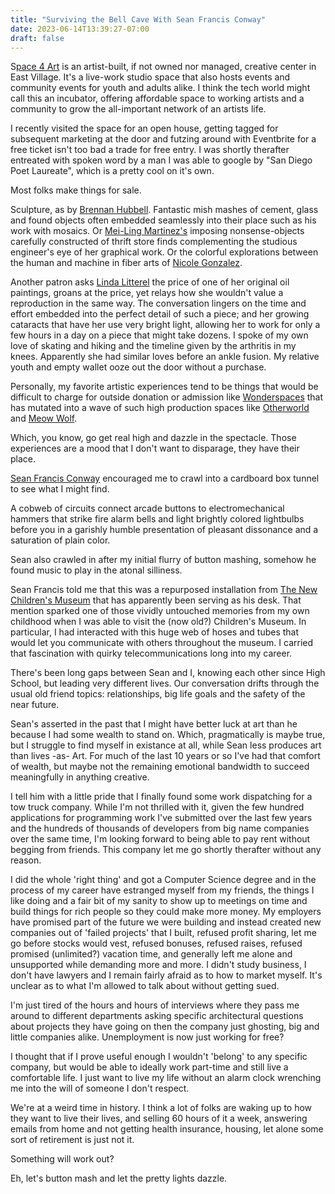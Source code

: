 ```yaml
---
title: "Surviving the Bell Cave With Sean Francis Conway"
date: 2023-06-14T13:39:27-07:00
draft: false
---
```


S[pace 4 Art](https://www.sdspace4art.org/) is an artist-built, if not owned nor managed, creative center in East Village. It's a live-work studio space that also hosts events and community events for youth and adults alike. I think the tech world might call this an incubator, offering affordable space to working artists and a community to grow the all-important network of an artists life.

I recently visited the space for an open house, getting tagged for subsequent marketing at the door and futzing around with Eventbrite for a free ticket isn't too bad a trade for free entry.
I was shortly therafter entreated with spoken word by a man I was able to google by "San Diego Poet Laureate", which is a pretty cool on it's own.

Most folks make things for sale.

Sculpture, as by [Brennan Hubbell](http://hubbellcraft.com/). Fantastic mish mashes of cement, glass and found objects often embedded seamlessly into their place such as his work with mosaics.
Or [Mei-Ling Martinez's](https://www.maylingmartinez.com/) imposing nonsense-objects carefully constructed of thrift store finds complementing the studious engineer's eye of her graphical work.
Or the colorful explorations between the human and machine in fiber arts of [Nicole Gonzalez](https://thesweaterlibrary.com/).

Another patron asks [Linda Litterel](http://www.lindalitteral.com/) the price of one of her original oil paintings, groans at the price, yet relays how she wouldn't value a reproduction in the same way.
The conversation lingers on the time and effort embedded into the perfect detail of such a piece; and her growing cataracts that have her use very bright light, allowing her to work for only a few hours in a day on a piece that might take dozens.
I spoke of my own love of skating and hiking and the timeline given by the arthritis in my knees.
Apparently she had similar loves before an ankle fusion.
My relative youth and empty wallet ooze out the door without a purchase.

Personally, my favorite artistic experiences tend to be things that would be difficult to charge for outside donation or admission like [Wonderspaces](https://sandiego.wonderspaces.com/) that has mutated into a wave of such high production spaces like [Otherworld](https://www.otherworld.com/) and [Meow Wolf](https://meowwolf.com/).

Which, you know, go get real high and dazzle in the spectacle.
Those experiences are a mood that I don't want to disparage, they have their place.

[Sean Francis Conway](https://seanfrancisconway.com/) encouraged me to crawl into a cardboard box tunnel to see what I might find.

A cobweb of circuits connect arcade buttons to electromechanical hammers that strike fire alarm bells and light brightly colored lightbulbs before you in a garishly humble presentation of pleasant dissonance and a saturation of plain color.

Sean also crawled in after my initial flurry of button mashing, somehow he found music to play in the atonal silliness.

Sean Francis told me that this was a repurposed installation from [The New Children's Museum](https://thinkplaycreate.org/) that has apparently been serving as his desk.
That mention sparked one of those vividly untouched memories from my own childhood when I was able to visit the (now old?) Children's Museum.
In particular, I had interacted with this huge web of hoses and tubes that would let you communicate with others throughout the museum.
I carried that fascination with quirky telecommunications long into my career.

There's been long gaps between Sean and I, knowing each other since High School, but leading very different lives.
Our conversation drifts through the usual old friend topics: relationships, big life goals and the safety of the near future.

Sean's asserted in the past that I might have better luck at art than he because I had some wealth to stand on.
Which, pragmatically is maybe true, but I struggle to find myself in existance at all, while Sean less produces art than lives -as- Art.
For much of the last 10 years or so I've had that comfort of wealth, but maybe not the remaining emotional bandwidth to succeed meaningfully in anything creative.

I tell him with a little pride that I finally found some work dispatching for a tow truck company.
While I'm not thrilled with it, given the few hundred applications for programming work I've submitted over the last few years and the hundreds of thousands of developers from big name companies over the same time, I'm looking forward to being able to pay rent without begging from friends.
This company let me go shortly therafter without any reason.

I did the whole 'right thing' and got a Computer Science degree and in the process of my career have estranged myself from my friends, the things I like doing and a fair bit of my sanity to show up to meetings on time and build things for rich people so they could make more money.
My employers have promised part of the future we were building and instead created new companies out of 'failed projects' that I built, refused profit sharing, let me go before stocks would vest, refused bonuses, refused raises, refused promised (unlimited?) vacation time, and generally left me alone and unsupported while demanding more and more.
I didn't study business, I don't have lawyers and I remain fairly afraid as to how to market myself.
It's unclear as to what I'm allowed to talk about without getting sued.

I'm just tired of the hours and hours of interviews where they pass me around to different departments asking specific architectural questions about projects they have going on then the company just ghosting, big and little companies alike.
Unemployment is now just working for free?

I thought that if I prove useful enough I wouldn't 'belong' to any specific company, but would be able to ideally work part-time and still live a comfortable life.
I just want to live my life without an alarm clock wrenching me into the will of someone I don't respect.

We're at a weird time in history.
I think a lot of folks are waking up to how they want to live their lives, and selling 60 hours of it a week, answering emails from home and not getting health insurance, housing, let alone some sort of retirement is just not it.

Something will work out?

Eh, let's button mash and let the pretty lights dazzle.
